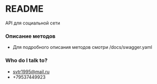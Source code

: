 # README #

API для социальной сети

### Описание методов ###
* Для подробного описания методов смотри /docs/swagger.yaml


### Who do I talk to? ###

* svtr1995@mail.ru
* +79537449923